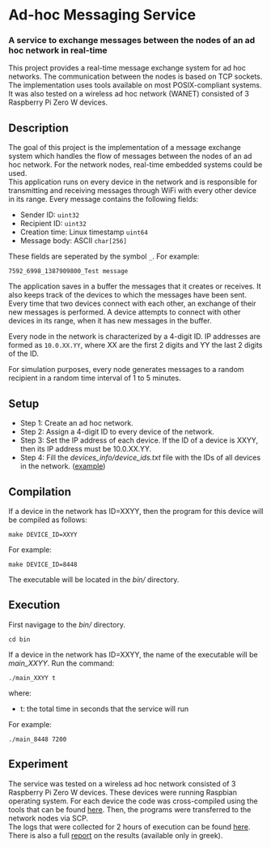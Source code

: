 # Ad-hoc Messaging Service
### A service to exchange messages between the nodes of an ad hoc network in real-time

This project provides a real-time message exchange system for ad hoc networks. The communication between the nodes is based on TCP sockets. The implementation uses tools available on most POSIX-compliant systems. It was also tested on a wireless ad hoc network (WANET) consisted of 3 Raspberry Pi Zero W devices.

## Description
The goal of this project is the implementation of a message exchange system which handles the flow of messages between the nodes of an ad hoc network. For the network nodes, real-time embedded systems could be used. \
This application runs on every device in the network and is responsible for transmitting and receiving messages through WiFi with every other device in its range. Every message contains the following fields: 
* Sender ID: `uint32`
* Recipient ID: `uint32`
* Creation time: Linux timestamp `uint64`
* Message body: ASCII `char[256]`

These fields are seperated by the symbol `_`. For example:

    7592_6998_1387909800_Test message
    
The application saves in a buffer the messages that it creates or receives. It also keeps track of the devices to which the messages have been sent. Every time that two devices connect with each other, an exchange of their new messages is performed. A device attempts to connect with other devices in its range, when it has new messages in the buffer.  

Every node in the network is characterized by a 4-digit ID. IP addresses are formed as `10.0.XX.YY`, where XX are the first 2 digits and YY the last 2 digits of the ID. 

For simulation purposes, every node generates messages to a random recipient in a random time interval of 1 to 5 minutes. 

## Setup

* Step 1: Create an ad hoc network.
* Step 2: Assign a 4-digit ID to every device of the network.
* Step 3: Set the IP address of each device. If the ID of a device is XXYY, then its IP address must be 10.0.XX.YY.
* Step 4: Fill the *devices_info/device_ids.txt* file with the IDs of all devices in the network. ([example](devices_info/device_ids.txt))

## Compilation
If a device in the network has ID=XXYY, then the program for this device will be compiled as follows:

    make DEVICE_ID=XXYY
    
For example:

    make DEVICE_ID=8448
    
The executable will be located in the *bin/* directory.

## Execution
First navigage to the *bin/* directory.

    cd bin

If a device in the network has ID=XXYY, the name of the executable will be *main_XXYY*.
Run the command:

    ./main_XXYY t
    
where:
* t: the total time in seconds that the service will run 
  
For example:

    ./main_8448 7200

## Experiment 
The service was tested on a wireless ad hoc network consisted of 3 Raspberry Pi Zero W devices. These devices were running Raspbian operating system. For each device the code was cross-compiled using the tools that can be found [here](https://github.com/abhiTronix/raspberry-pi-cross-compilers). Then, the programs were transferred to the network nodes via SCP. \
The logs that were collected for 2 hours of execution can be found [here](logs/). There is also a full [report](experiment_report/report.pdf) on the results (available only in greek). 
